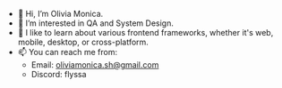 - 👋 Hi, I’m Olivia Monica.
- 👀 I’m interested in QA and System Design.
- 💞️ I like to learn about various frontend frameworks, whether it's web, mobile, desktop, or cross-platform.
- 📫 You can reach me from:
   - Email: oliviamonica.sh@gmail.com
   - Discord: flyssa

